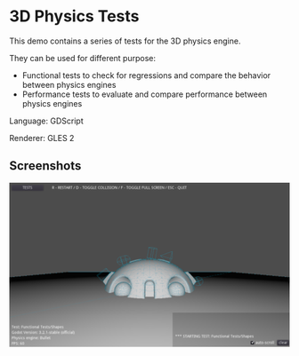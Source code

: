 # 3D Physics Tests

This demo contains a series of tests for the 3D 
physics engine.

They can be used for different purpose:
- Functional tests to check for regressions and 
compare the behavior between physics engines
- Performance tests to evaluate and compare 
performance between physics engines

Language: GDScript

Renderer: GLES 2

## Screenshots

![Screenshot](screenshots/screenshot.png)
